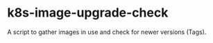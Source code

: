 # k8s-image-upgrade-check  

A script to gather images in use and check for newer versions (Tags). 
